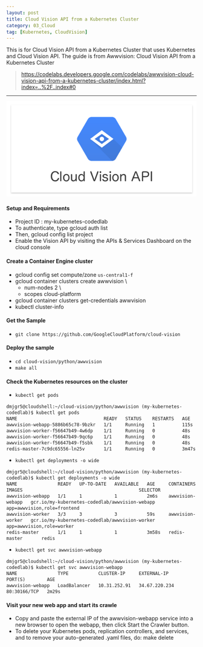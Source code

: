 ```yaml
---
layout: post
title: Cloud Vision API from a Kubernetes Cluster
category: 03_Cloud
tag: [Kubernetes, CloudVision]
---
```


This is for Cloud Vision API from a Kubernetes Cluster that  uses Kubernetes and Cloud Vision API. The guide is from Awwvision: Cloud Vision API from a Kubernetes Cluster 
> https://codelabs.developers.google.com/codelabs/awwvision-cloud-vision-api-from-a-kubernetes-cluster/index.html?index=..%2F..index#0


----



![lca-example](/assets/images/cloudVision.png)


#### Setup and Requirements
- Project ID : my-kubernetes-codedlab
- To authenticate, type gcloud auth list
- Then, gcloud config list project
- Enable the Vision API by visiting the APIs & Services Dashboard on the cloud console

#### Create a Container Engine cluster
- gcloud config set compute/zone `us-central1-f`
- gcloud container clusters create awwvision \
    - num-nodes 2 \
    - scopes cloud-platform
- gcloud container clusters get-credentials awwvision
- kubectl cluster-info

#### Get the Sample
- `git clone https://github.com/GoogleCloudPlatform/cloud-vision`

#### Deploy the sample
- `cd cloud-vision/python/awwvision`
- `make all`

#### Check the Kubernetes resources on the cluster
- `kubectl get pods`
```
dmjgr5@cloudshell:~/cloud-vision/python/awwvision (my-kubernetes-codedlab)$ kubectl get pods
NAME                                READY   STATUS    RESTARTS   AGE
awwvision-webapp-5886b65c78-9bzkr   1/1     Running   1          115s
awwvision-worker-f56647b49-4w6dp    1/1     Running   0          48s
awwvision-worker-f56647b49-9qc6p    1/1     Running   0          48s
awwvision-worker-f56647b49-f5sbk    1/1     Running   0          48s
redis-master-7c9dc65556-ln25v       1/1     Running   0          3m47s
```

- `kubectl get deployments -o wide`
```
dmjgr5@cloudshell:~/cloud-vision/python/awwvision (my-kubernetes-codedlab)$ kubectl get deployments -o wide
NAME               READY   UP-TO-DATE   AVAILABLE   AGE     CONTAINERS         IMAGES                                           SELECTOR
awwvision-webapp   1/1     1            1           2m6s    awwvision-webapp   gcr.io/my-kubernetes-codedlab/awwvision-webapp   app=awwvision,role=frontend
awwvision-worker   3/3     3            3           59s     awwvision-worker   gcr.io/my-kubernetes-codedlab/awwvision-worker   app=awwvision,role=worker
redis-master       1/1     1            1           3m58s   redis-master       redis  
```

- `kubectl get svc awwvision-webapp`
```
dmjgr5@cloudshell:~/cloud-vision/python/awwvision (my-kubernetes-codedlab)$ kubectl get svc awwvision-webapp
NAME               TYPE           CLUSTER-IP     EXTERNAL-IP     PORT(S)        AGE
awwvision-webapp   LoadBalancer   10.31.252.91   34.67.220.234   80:30166/TCP   2m29s
```

#### Visit your new web app and start its crawle
- Copy and paste the external IP of the awwvision-webapp service into a new browser to open the webapp, then click Start the Crawler button.
- To delete your Kubernetes pods, replication controllers, and services, and to remove your auto-generated .yaml files, do: make delete














